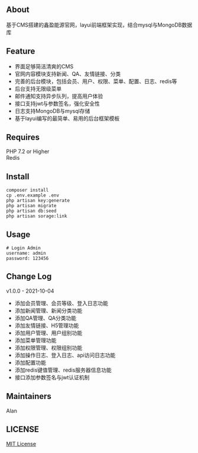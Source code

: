 ## About
基于CMS搭建的鑫盈能源官网，layui前端框架实现，结合mysql与MongoDB数据库

## Feature
* 界面足够简洁清爽的CMS
* 官网内容模块支持新闻、QA、友情链接、分类
* 完善的后台模块，包括会员、用户、权限、菜单、配置、日志、redis等
* 后台支持无限级菜单
* 邮件通知支持异步队列，提高用户体验
* 接口支持jwt与参数签名，强化安全性
* 日志支持MongoDB与mysql存储
* 基于layui编写的最简单、易用的后台框架模板

## Requires
PHP 7.2 or Higher  
Redis

## Install
```
composer install
cp .env.example .env
php artisan key:generate
php artisan migrate
php artisan db:seed
php artisan sorage:link
```

## Usage
```
# Login Admin
username: admin
password: 123456
```

## Change Log
v1.0.0 - 2021-10-04
* 添加会员管理、会员等级、登入日志功能
* 添加新闻管理、新闻分类功能
* 添加QA管理、QA分类功能
* 添加友情链接、H5管理功能
* 添加用户管理、用户组别功能
* 添加菜单管理功能
* 添加权限管理、权限组别功能
* 添加操作日志、登入日志、api访问日志功能
* 添加配置功能
* 添加redis键值管理、redis服务器信息功能
* 接口添加参数签名与jwt认证机制

## Maintainers
Alan

## LICENSE
[MIT License](https://github.com/joanbabyfet/sienergy/blob/master/LICENSE)
